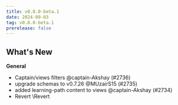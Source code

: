 ```yaml
---
title: v0.8.0-beta.1
date: 2024-09-03
tag: v0.8.0-beta.1
prerelease: false
---
```


## What's New
**General**
- Captain/views filters @captain-Akshay (#2736)
- upgrade schemas to v0.7.26 @MUzairS15 (#2735)
- added learning-path content to views @captain-Akshay (#2734)
- Revert \Revert 